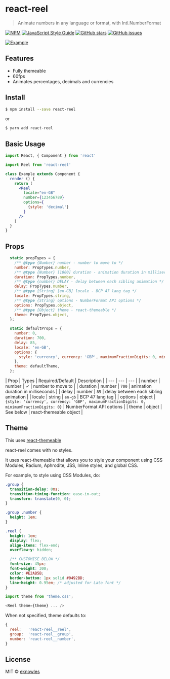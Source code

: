 # react-reel

> Animate numbers in any language or format, with Intl.NumberFormat

[![NPM](https://img.shields.io/npm/v/react-reel.svg)](https://www.npmjs.com/package/react-reel) [![JavaScript Style Guide](https://img.shields.io/badge/code_style-standard-brightgreen.svg)](https://standardjs.com)
[![GitHub stars](https://img.shields.io/github/stars/eknowles/react-reel.svg)](https://github.com/eknowles/react-reel/stargazers)
[![GitHub issues](https://img.shields.io/github/issues/eknowles/react-reel.svg)](https://github.com/eknowles/react-reel/issues)

[![Example](https://eknowles.github.io/react-reel/reel.gif)](https://eknowles.github.io/react-reel/)

## Features

- Fully themeable
- 60fps
- Animates percentages, decimals and currencies

## Install

```bash
$ npm install --save react-reel
```

or

```bash
$ yarn add react-reel
```

## Basic Usage

```jsx
import React, { Component } from 'react'

import Reel from 'react-reel'

class Example extends Component {
  render () {
    return (
      <Reel
        locale="en-GB"
        number={123456789}
        options={
          {style: 'decimal'}
        }
      />
    )
  }
}
```

## Props

```javascript
  static propTypes = {
    /** @type {Number} number - number to move to */
    number: PropTypes.number,
    /** @type {Number} [1000] duration - animation duration in milliseconds */
    duration: PropTypes.number,
    /** @type {number} DELAY - delay between each sibling animation */
    delay: PropTypes.number,
    /** @type {String} [en-GB] locale - BCP 47 lang tag */
    locale: PropTypes.string,
    /** @type {String} options - NumberFormat API options */
    options: PropTypes.object,
    /** @type {Object} theme - react-themeable */
    theme: PropTypes.object,
  };

  static defaultProps = {
    number: 0,
    duration: 700,
    delay: 85,
    locale: 'en-GB',
    options: {
      style: 'currency', currency: 'GBP', maximumFractionDigits: 0, minimumFractionDigits: 0,
    },
    theme: defaultTheme,
  };
```

| Prop | Types | Required/Default | Description |
| --- | --- | --- |
| number | number | ✓ | number to move to |
| duration | number | `700` | animation duration in milliseconds |
| delay | number | `85` | delay between each sibling animation |
| locale | string | `en-gb` | BCP 47 lang tag |
| options | object | `{style: 'currency', currency: 'GBP', maximumFractionDigits: 0, minimumFractionDigits: 0}` | NumberFormat API options |
| theme | object | See below | react-themeable object |

## Theme

This uses [react-themeable](https://github.com/markdalgleish/react-themeable)

react-reel comes with no styles.

It uses react-themeable that allows you to style your component using CSS Modules, Radium, Aphrodite, JSS, Inline styles, and global CSS.

For example, to style using CSS Modules, do:

```css
.group {
  transition-delay: 0ms;
  transition-timing-function: ease-in-out;
  transform: translate(0, 0);
}

.group .number {
  height: 1em;
}

.reel {
  height: 1em;
  display: flex;
  align-items: flex-end;
  overflow-y: hidden;

  /** CUSTOMISE BELOW */
  font-size: 45px;
  font-weight: 300;
  color: #E2AB5B;
  border-bottom: 1px solid #0492BD;
  line-height: 0.95em; /* adjusted for Lato font */
}
```

```javascript
import theme from 'theme.css';
```

```javascript
<Reel theme={theme} ... />
```

When not specified, theme defaults to:

```javascript
{
  reel:   'react-reel__reel',
  group:  'react-reel__group',
  number: 'react-reel__number',
}
```

## License

MIT © [eknowles](https://github.com/eknowles)
